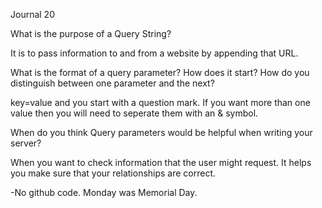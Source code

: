 Journal 20

What is the purpose of a Query String?

It is to pass information to and from a website by appending that URL. 

What is the format of a query parameter? How does it start? How do you distinguish between one parameter and the next?

key=value and you start with a question mark. If you want more than one value then you will need to seperate them with an & symbol.

When do you think Query parameters would be helpful when writing your server?

When you want to check information that the user might request. It helps you make sure that your relationships are correct. 

-No github code. Monday was Memorial Day.